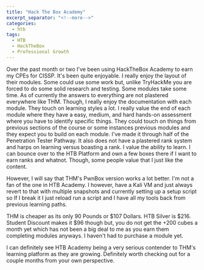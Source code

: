 ```yaml
---
title: "Hack The Box Academy"
excerpt_separator: "<!--more-->"
categories:
  - htb
tags:
  - HTB
  - HackTheBox
  - Professional Growth
---
```


Over the past month or two I've been using HackTheBox Academy to earn my CPEs for CISSP. It's been quite enjoyable. I really enjoy the layout of their modules. Some could use some work but, unlike TryHackMe you are forced to do some solid research and testing. Some modules take some time. As of currently the answers to everything are not plastered everywhere like THM. Though, I really enjoy the documentation with each module. They touch on learning styles a lot. I really value the end of each module where they have a easy, medium, and hard hands-on assessment where you have to identify specific things. They could touch on things from previous sections of the course or some instances previous modules and they expect you to build on each module. I've made it through half of the Penetration Tester Pathway. It also does not have a plastered rank system and harps on learning versus boasting a rank. I value the ability to learn. I can bounce over to the HTB Platform and own a few boxes there if I want to earn ranks and whatnot. Though, some people value that I just like the content. 

However, I will say that THM's PwnBox version works a lot better. I'm not a fan of the one in HTB Academy. I however, have a Kali VM and just always revert to that with multiple snapshots and currently setting up a setup script so If I break it I just reload run a script and I have all my tools back from previous learning paths. 

THM is cheaper as its only 90 Pounds or $107 Dollars. HTB Silver is $216. Student Discount makes it $96 though but, you do not get the +200 cubes a month yet which has not been a big deal to me as you earn them completing modules anyways. I haven't had to purchase a module yet. 

I can definitely see HTB Academy being a very serious contender to THM's learning platform as they are growing. Definitely worth checking out for a couple months from your own perspective. 